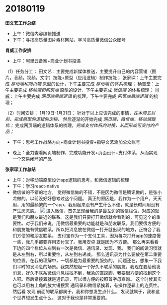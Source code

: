 # 20180119

**田文艺工作总结**
 - 上午：微信内容编辑推送
 - 下午：寻找高质量图片素材网站，学习高质量微信公众账号


**肖威工作安排**
- 上午：阿里云备案+商业计划书投递

（1）任务分工：
田文艺：主要完成新媒体推送，主要提升自己的内容营销（图片。音频。视频。文字）技能+原型（应用逻辑）制作技能；
张家琛：上午主要完成 *移动端和网页端* 原型的设计，下午主要完成 *移动端* 的体系梳理；
杨吉堂：上午主要完成 *移动端和网页端* 原型的设计，下午主要完成 *微信端* 的体系梳理；
肖  威：上午主要完成 *网页端后端逻辑* 的梳理，下午主要完成 *网页端后端逻辑* 的梳理；

（2）时间安排：
1月19日-1月31日：
针对于以上应该完成的事情，*在本周五以前，完成原型的逻辑的定稿，*
然后逐渐的开始完成 *网页端，微信端，移动端踏坑；*
完成网页端的逻辑体系的梳理，*完成支付体系的对接，从而形成可交付的产品；*

- 下午：思考工作战略方向+商业计划书投资+指导文艺添加公众账号

- 晚上：全力查看网页端制作，完成功能开发+页面设计+支付体系，从而实现一个交易闭环的产品

**张家琛工作总结**
- 上午：对移动端原型设计app逻辑的思考，和微信逻辑的梳理
- 下午：学习react-native
- 微信做的不错的地方，
觉得微信做的不错，不是因为微信是腾讯做的，是张小龙做的。以前没好好思考过这个问题。
真正的原因是，我作为一个用户，天天用，用的最频繁的一个app，我用起来没有产生什么不便，就是长时间用没有产生厌恶感。
![](https://ws3.sinaimg.cn/large/006tKfTcly1fnmazeatv5j30cm01gjrg.jpg)
进入微信，首先呈现给我的是最左边的微信栏位，对应的就是我们和朋友最近的联系。这是我们只要打开微信就会看到的，可见这个的重要性。对于我们来说，用微信最重要的功能就是和朋友联系。我们要很方便的和朋友能有微信联系。所以把消息放在微信一打开就出现的地方，正符合了我们方便的和朋友联系。
支付宝作为一个支付工具，因为每次打开app的速度慢一些，我几乎都要弃用支付宝了。我用安卓
就是因为不方便。
那么再来看看下边的四个栏位从左到右一次是微信、通讯录、发现、我。
我们的阅读习惯就是从左到右，所以重要性，从左到右递减。
那么通讯录为什么要放在第二重要的位置。在我的理解中，一切都是为最重要的服务的。
问题还在，想象一下我们平时的发消息的场景。我突然想起一个好久不联系的朋友，我现在要给他发消息，好久不联系微信消息栏找不到，我急的直跺脚，我要很方便的找到这个人呀。然后紧接着就是通讯录，可以很方便的按照首字母查询。
这个时候其实也可以用右上角的放大镜搜索
通讯录和微信紧挨着，有操作逻辑上的连贯性。
然后看 发现
前面的联系都属于，我和你想发生点什么。
发现就属于，我和这个世界想发生点什么。
这对于我也是非常重要的。
